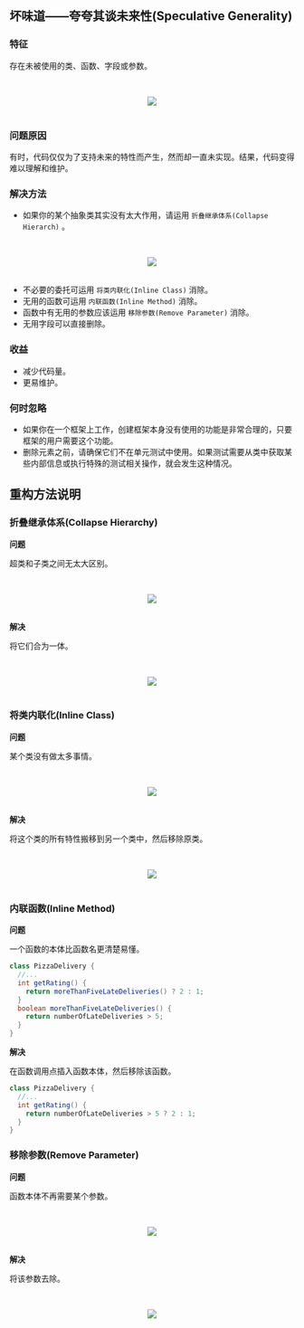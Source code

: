 ## 坏味道——夸夸其谈未来性(Speculative Generality)

### 特征

存在未被使用的类、函数、字段或参数。

<br><div align="center"><img src="http://dunwu.test.upcdn.net/images/refactor/speculative-generality-1.png"/></div><br>

### 问题原因

有时，代码仅仅为了支持未来的特性而产生，然而却一直未实现。结果，代码变得难以理解和维护。

### 解决方法

- 如果你的某个抽象类其实没有太大作用，请运用 `折叠继承体系(Collapse Hierarch)` 。

<br><div align="center"><img src="http://dunwu.test.upcdn.net/images/refactor/speculative-generality-2.png"/></div><br>

- 不必要的委托可运用 `将类内联化(Inline Class)`  消除。
- 无用的函数可运用 `内联函数(Inline Method)` 消除。
- 函数中有无用的参数应该运用 `移除参数(Remove Parameter)` 消除。
- 无用字段可以直接删除。

### 收益

- 减少代码量。
- 更易维护。

### 何时忽略

- 如果你在一个框架上工作，创建框架本身没有使用的功能是非常合理的，只要框架的用户需要这个功能。
- 删除元素之前，请确保它们不在单元测试中使用。如果测试需要从类中获取某些内部信息或执行特殊的测试相关操作，就会发生这种情况。

## 重构方法说明

### 折叠继承体系(Collapse Hierarchy)

**问题**

超类和子类之间无太大区别。

<br><div align="center"><img src="http://dunwu.test.upcdn.net/images/refactor/collapse-hierarchy-before.png"/></div><br>

**解决**

将它们合为一体。

<br><div align="center"><img src="http://dunwu.test.upcdn.net/images/refactor/collapse-hierarchy-after.png"/></div><br>

### 将类内联化(Inline Class)

**问题**

某个类没有做太多事情。

<br><div align="center"><img src="http://dunwu.test.upcdn.net/images/refactor/inline-class-before.png"/></div><br>

**解决**

将这个类的所有特性搬移到另一个类中，然后移除原类。

<br><div align="center"><img src="http://dunwu.test.upcdn.net/images/refactor/inline-class-after.png"/></div><br>

### 内联函数(Inline Method)

**问题**

一个函数的本体比函数名更清楚易懂。

```java
class PizzaDelivery {
  //...
  int getRating() {
    return moreThanFiveLateDeliveries() ? 2 : 1;
  }
  boolean moreThanFiveLateDeliveries() {
    return numberOfLateDeliveries > 5;
  }
}
```

**解决**

在函数调用点插入函数本体，然后移除该函数。

```java
class PizzaDelivery {
  //...
  int getRating() {
    return numberOfLateDeliveries > 5 ? 2 : 1;
  }
}
```

### 移除参数(Remove Parameter)

**问题**

函数本体不再需要某个参数。

<br><div align="center"><img src="http://dunwu.test.upcdn.net/images/refactor/remove-parameter-before.png"/></div><br>

**解决**

将该参数去除。

<br><div align="center"><img src="http://dunwu.test.upcdn.net/images/refactor/remove-parameter-after.png"/></div><br>
